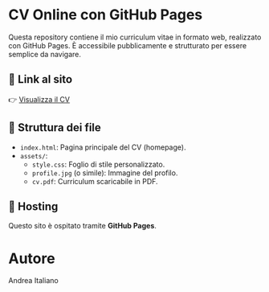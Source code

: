 # CV Online con GitHub Pages

Questa repository contiene il mio curriculum vitae in formato web, realizzato con GitHub Pages. È accessibile pubblicamente e strutturato per essere semplice da navigare.

## 🔗 Link al sito

👉 [Visualizza il CV](https://softwaredoctor.github.io/andreaitaliano/)

## 📁 Struttura dei file

- `index.html`: Pagina principale del CV (homepage).
- `assets/`:
  - `style.css`: Foglio di stile personalizzato.
  - `profile.jpg` (o simile): Immagine del profilo.
  - `cv.pdf`: Curriculum scaricabile in PDF.

## 🚀 Hosting

Questo sito è ospitato tramite **GitHub Pages**. 

# Autore
Andrea Italiano
